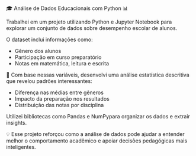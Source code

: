🎓 Análise de Dados Educacionais com Python 📊

Trabalhei em um projeto utilizando Python e Jupyter Notebook para explorar um conjunto de dados sobre desempenho escolar de alunos.

O dataset inclui informações como:

- Gênero dos alunos
- Participação em curso preparatório
- Notas em matemática, leitura e escrita

📌 Com base nessas variáveis, desenvolvi uma análise estatística descritiva que revelou padrões interessantes:

- Diferença nas médias entre gêneros
- Impacto da preparação nos resultados
- Distribuição das notas por disciplina

Utilizei bibliotecas como Pandas e NumPypara organizar os dados e extrair insights.

💡 Esse projeto reforçou como a análise de dados pode ajudar a entender melhor o comportamento acadêmico e apoiar decisões pedagógicas mais inteligentes.
